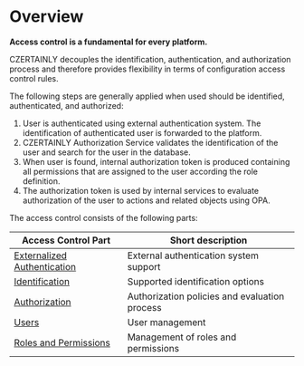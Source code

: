 # Overview

**Access control is a fundamental for every platform.**

CZERTAINLY decouples the identification, authentication, and authorization process and therefore provides flexibility in terms of configuration access control rules.

The following steps are generally applied when used should be identified, authenticated, and authorized:
1. User is authenticated using external authentication system. The identification of authenticated user is forwarded to the platform.
2. CZERTAINLY Authorization Service validates the identification of the user and search for the user in the database.
3. When user is found, internal authorization token is produced containing all permissions that are assigned to the user according the role definition.
4. The authorization token is used by internal services to evaluate authorization of the user to actions and related objects using OPA.

The access control consists of the following parts:

| Access Control Part                                          | Short description                             |
|--------------------------------------------------------------|-----------------------------------------------|
 | [Externalized Authentication](./externalized-authentication) | External authentication system support        |
| [Identification](./identification)                           | Supported identification options              |
| [Authorization](./authorization)                             | Authorization policies and evaluation process |
| [Users](./users)                                             | User management                               |
| [Roles and Permissions](./roles-permissions)                 | Management of roles and permissions           |